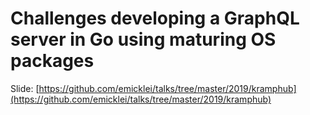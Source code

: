 # Challenges developing a GraphQL server in Go using maturing OS packages

Slide: [https://github.com/emicklei/talks/tree/master/2019/kramphub](https://github.com/emicklei/talks/tree/master/2019/kramphub)
